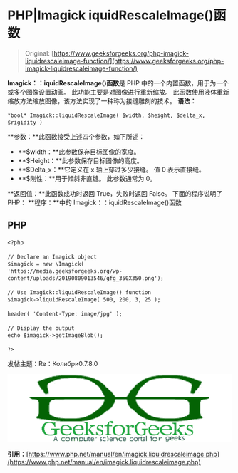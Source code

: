 # PHP|Imagick iquidRescaleImage()函数

> Original: [https://www.geeksforgeeks.org/php-imagick-liquidrescaleimage-function/](https://www.geeksforgeeks.org/php-imagick-liquidrescaleimage-function/)

**Imagick：：iquidRescaleImage()函数**是 PHP 中的一个内置函数，用于为一个或多个图像设置动画。 此功能主要是对图像进行重新缩放。 此函数使用液体重新缩放方法缩放图像，该方法实现了一种称为接缝雕刻的技术。
**语法：**

```
*bool* Imagick::liquidRescaleImage( $width, $height, $delta_x, $rigidity )
```

**参数：**此函数接受上述四个参数，如下所述：

*   **$width：**此参数保存目标图像的宽度。
*   **$Height：**此参数保存目标图像的高度。
*   **$Delta_x：**它定义在 x 轴上穿过多少接缝。 值 0 表示直接缝。
*   **$刚性：**用于倾斜非直缝。 此参数通常为 0。

**返回值：**此函数成功时返回 True，失败时返回 False。
下面的程序说明了 PHP：
**程序：**中的 Imagick：：iquidRescaleImage()函数

## PHP

```
<?php

// Declare an Imagick object
$imagick = new \Imagick(
'https://media.geeksforgeeks.org/wp-content/uploads/20190809013546/gfg_350X350.png');

// Use Imagick::liquidRescaleImage() function
$imagick->liquidRescaleImage( 500, 200, 3, 25 );

header( 'Content-Type: image/jpg' );

// Display the output
echo $imagick->getImageBlob();

?>
```

发帖主题：Re：Колибри0.7.8.0

![](img/fc489ab04e6479f414e93860c8125e10.png)

**引用：**[https://www.php.net/manual/en/imagick.liquidrescaleimage.php](https://www.php.net/manual/en/imagick.liquidrescaleimage.php)